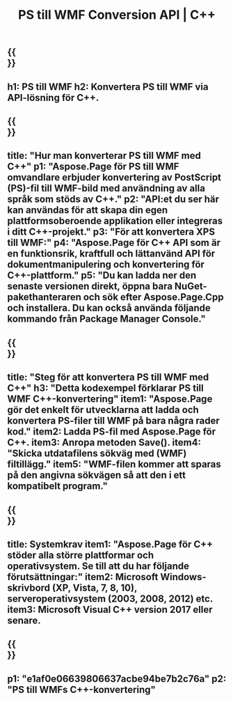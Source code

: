 ﻿---
translation: true
template: /_templates/_conversion-child-cpp.md
title: PS till WMF Conversion API | C++
url: /cpp/conversion/ps-to-wmf/
description: PS till WMF-konvertering tillhandahålls av Aspose.Page för C++ API-lösning. Fungerar i C++ Runtime Environment för Windows 32 bitar, Windows 64 bitar och Linux 64 bitar.
informat: PS
outformat: WMF
otherformats: XPS EPS
---

{{<section banner>}}
---
h1: PS till WMF
h2: Konvertera PS till WMF via API-lösning för C++.
---

{{<section overview>}}
---
title: "Hur man konverterar PS till WMF med C++"
p1: "Aspose.Page för PS till WMF omvandlare erbjuder konvertering av PostScript (PS)-fil till WMF-bild med användning av alla språk som stöds av C++."
p2: "API:et du ser här kan användas för att skapa din egen plattformsoberoende applikation eller integreras i ditt C++-projekt."
p3: "För att konvertera XPS till WMF:"
p4: "Aspose.Page för C++ API som är en funktionsrik, kraftfull och lättanvänd API för dokumentmanipulering och konvertering för C++-plattform."
p5: "Du kan ladda ner den senaste versionen direkt, öppna bara NuGet-pakethanteraren och sök efter Aspose.Page.Cpp och installera. Du kan också använda följande kommando från Package Manager Console."
---

{{<section feature1>}}
---
title: "Steg för att konvertera PS till WMF med C++"
h3: "Detta kodexempel förklarar PS till WMF C++-konvertering"
item1: "Aspose.Page gör det enkelt för utvecklarna att ladda och konvertera PS-filer till WMF på bara några rader kod."
item2: Ladda PS-fil med Aspose.Page för C++.
item3: Anropa metoden Save().
item4: "Skicka utdatafilens sökväg med (WMF) filtillägg."
item5: "WMF-filen kommer att sparas på den angivna sökvägen så att den i ett kompatibelt program."
---

{{<section feature2>}}
---
title: Systemkrav
item1: "Aspose.Page för C++ stöder alla större plattformar och operativsystem. Se till att du har följande förutsättningar:"
item2: Microsoft Windows-skrivbord (XP, Vista, 7, 8, 10), serveroperativsystem (2003, 2008, 2012) etc.
item3: Microsoft Visual C++ version 2017 eller senare.
---

{{<section gist>}}
---
p1: "e1af0e06639806637acbe94be7b2c76a"
p2: "PS till WMFs C++-konvertering"
---

